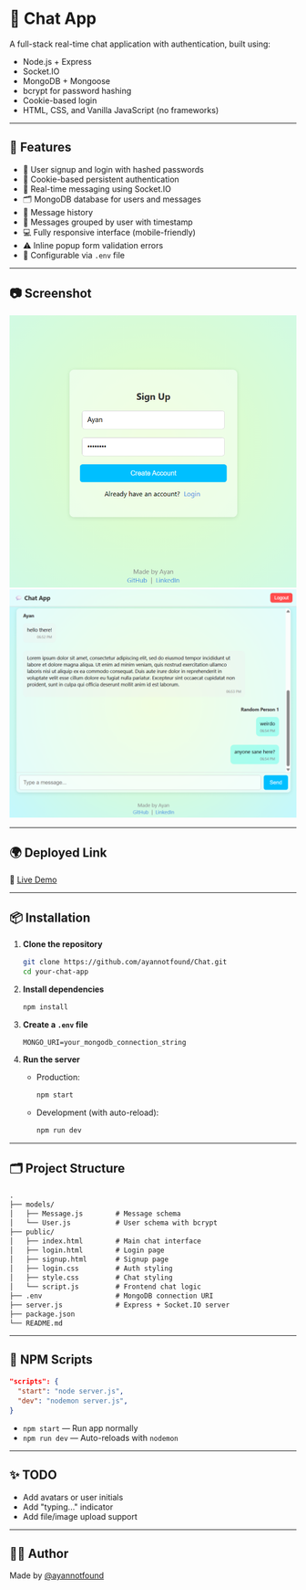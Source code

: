 # 💬 Chat App

A full-stack real-time chat application with authentication, built using:

- Node.js + Express
- Socket.IO
- MongoDB + Mongoose
- bcrypt for password hashing
- Cookie-based login
- HTML, CSS, and Vanilla JavaScript (no frameworks)

---

## 🚀 Features

- 🔐 User signup and login with hashed passwords
- 🍪 Cookie-based persistent authentication
- 💬 Real-time messaging using Socket.IO
- 🗂 MongoDB database for users and messages
- 📜 Message history
- 🧑 Messages grouped by user with timestamp
- 💻 Fully responsive interface (mobile-friendly)
- ⚠️ Inline popup form validation errors
- 🔧 Configurable via `.env` file

---

## 📷 Screenshot

![Chat UI Preview](./screenshots/preview.png)
![Chat UI Preview](./screenshots/preview2.png)

---

## 🌍 Deployed Link

🔗 [Live Demo](https://chat-4wys.onrender.com)

---

## 📦 Installation

1. **Clone the repository**
   ```bash
   git clone https://github.com/ayannotfound/Chat.git
   cd your-chat-app
   ```

2. **Install dependencies**
   ```bash
   npm install
   ```

3. **Create a `.env` file**
   ```env
   MONGO_URI=your_mongodb_connection_string
   ```

4. **Run the server**
   - Production:
     ```bash
     npm start
     ```
   - Development (with auto-reload):
     ```bash
     npm run dev
     ```

---

## 🗂 Project Structure

```
.
├── models/
│   ├── Message.js        # Message schema
│   └── User.js           # User schema with bcrypt
├── public/
│   ├── index.html        # Main chat interface
│   ├── login.html        # Login page
│   ├── signup.html       # Signup page
│   ├── login.css         # Auth styling
│   ├── style.css         # Chat styling
│   └── script.js         # Frontend chat logic
├── .env                  # MongoDB connection URI
├── server.js             # Express + Socket.IO server
├── package.json
└── README.md
```

---

## 🔧 NPM Scripts

```json
"scripts": {
  "start": "node server.js",
  "dev": "nodemon server.js",
}
```

- `npm start` — Run app normally  
- `npm run dev` — Auto-reloads with `nodemon`

---

## ✨ TODO

- Add avatars or user initials
- Add "typing..." indicator
- Add file/image upload support

---

## 🧑‍💻 Author

Made by [@ayannotfound](https://github.com/ayannotfound)
